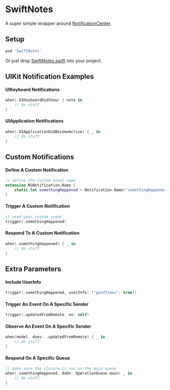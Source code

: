 # SwiftNotes

A super simple wrapper around [NotificationCenter](https://developer.apple.com/documentation/foundation/nsnotificationcenter).

## Setup

```ruby
pod 'SwiftNotes'
```

Or just drop [SwiftNotes.swift](https://github.com/sobri909/SwiftNotes/blob/master/SwiftNotes/SwiftNotes.swift) into your project. 

## UIKit Notification Examples

#### UIKeyboard Notifications

```swift
when(.UIKeyboardDidShow) { note in
    // do stuff 
}
```

#### UIApplication Notifications

```swift
when(.UIApplicationDidBecomeActive) { _ in
    // do stuff
}
```

## Custom Notifications

#### Define A Custom Notification

```swift
// define the custom event name
extension NSNotification.Name {
    static let somethingHappened = Notification.Name("somethingHappened")
}
```

#### Trigger A Custom Notification

```swift
// send your custom event
trigger(.somethingHappened)
```

#### Respond To A Custom Notification

```swift
when(.somethingHappened) { _ in
    // do stuff
}
```

## Extra Parameters

#### Include UserInfo

```swift
trigger(.somethingHappened, userInfo: ["goodTimes": true])
```

#### Trigger An Event On A Specific Sender

```swift
trigger(.updatedFromRemote, on: self)
````

#### Observe An Event On A Specific Sender

```swift
when(model, does: .updatedFromRemote) { _ in
    // do stuff
}
```

#### Respond On A Specific Queue

```swift
// make sure the closure is run on the main queue
when(.somethingHappened, doOn: OperationQueue.main) _ in 
    // do stuff
}
```


